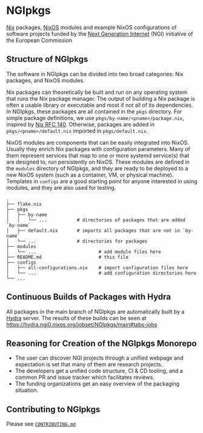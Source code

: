 # NGIpkgs

[Nix] packages, [NixOS] modules and example NixOS configurations
of software projects funded by
the [Next Generation Internet][NGI] (NGI) initiative of the European Commission

[Nix]: https://nixos.org/manual/nix
[NixOS]: https://nixos.org/manual/nixos
[NGI]: https://www.ngi.eu

## Structure of NGIpkgs

The software in NGIpkgs can be divided into two broad categories: Nix packages, and NixOS modules.

Nix packages can theoretically be built and run on any operating system that runs the Nix package manager. The output of building a Nix package is often a usable library or executable and most if not all of its dependencies. In NGIpkgs, these packages are all contained in the `pkgs` directory. For simple package definitions, we use `pkgs/by-name/<pname>/package.nix`, inspired by [Nix RFC 140](https://github.com/NixOS/rfcs/blob/c8569f6719356009204133cd00d92010889ed56d/rfcs/0140-simple-package-paths.md). Otherwise, packages are added in `pkgs/<pname>/default.nix` imported in `pkgs/default.nix`.

NixOS modules are components that can be easily integrated into NixOS. Usually they enrich Nix packages with configuration parameters. Many of them represent services that map to one or more systemd service(s) that are designed to, run persistently on NixOS. These modules are defined in the `modules` directory of NGIpkgs, and they are ready to be deployed to a new NixOS system (such as a container, VM, or physical machine). Templates in `configs` are a good starting point for anyone interested in using modules, and they are also used for testing.

```
.
├── flake.nix
├── pkgs
│   ├── by-name
│   │   └── ...           # directories of packages that are added `by-name`
│   ├── default.nix       # imports all packages that are not in `by-name`
│   └── ...               # directories for packages
├── modules
│   └── ...                       # add module files here
├── README.md                     # this file
├── configs
│   ├── all-configurations.nix    # import configuration files here
│   └── ...                       # add configuration directories here
└── ...
```

## Continuous Builds of Packages with Hydra

All packages in the main branch of NGIpkgs are automatically built by a [Hydra](https://github.com/NixOS/hydra) server. The results of these builds can be seen at <https://hydra.ngi0.nixos.org/jobset/NGIpkgs/main#tabs-jobs>

## Reasoning for Creation of the NGIpkgs Monorepo

- The user can discover NGI projects through a unified webpage and expectation is set that many of them are research projects.
- The developers get a unified code structure, CI & CD tooling, and a common PR and issue tracker which facilitates reviews.
- The funding organizations get an easy overview of the packaging situation.

## Contributing to NGIpkgs

Please see [`CONTRIBUTING.md`](CONTRIBUTING.md)
